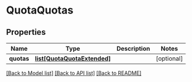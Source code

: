 # QuotaQuotas

## Properties
Name | Type | Description | Notes
------------ | ------------- | ------------- | -------------
**quotas** | [**list[QuotaQuotaExtended]**](QuotaQuotaExtended.md) |  | [optional] 

[[Back to Model list]](../README.md#documentation-for-models) [[Back to API list]](../README.md#documentation-for-api-endpoints) [[Back to README]](../README.md)


